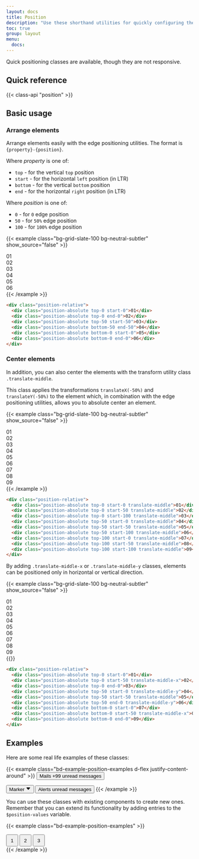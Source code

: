 ```yaml
---
layout: docs
title: Position
description: "Use these shorthand utilities for quickly configuring the position of an element."
toc: true
group: layout
menu:
  docs:    
---
```


Quick positioning classes are available, though they are not responsive.

## Quick reference

{{< class-api "position" >}}

## Basic usage

### Arrange elements

Arrange elements easily with the edge positioning utilities. The format is `{property}-{position}`.

Where *property* is one of:

- `top` - for the vertical `top` position
- `start` - for the horizontal `left` position (in LTR)
- `bottom` - for the vertical `bottom` position
- `end` - for the horizontal `right` position (in LTR)

Where *position* is one of:

- `0` - for `0` edge position
- `50` - for `50%` edge position
- `100` - for `100%` edge position

{{< example class="bg-grid-slate-100 bg-neutral-subtler" show_source="false" >}}
<div class="position-relative bg-purple-subtler bd-h-40 max-w-2xl mx-auto">
  <div class="position-absolute top-0 start-0 bd-w-10 bd-h-10 text-bg-purple d-inline-flex align-items-center justify-content-center">01</div>
  <div class="position-absolute top-0 end-0 bd-w-10 bd-h-10 text-bg-purple d-inline-flex align-items-center justify-content-center">02</div>
  <div class="position-absolute top-50 start-50 bd-w-10 bd-h-10 text-bg-purple d-inline-flex align-items-center justify-content-center">03</div>
  <div class="position-absolute bottom-50 end-50 bd-w-10 bd-h-10 text-bg-purple d-inline-flex align-items-center justify-content-center">04</div>
  <div class="position-absolute bottom-0 start-0 bd-w-10 bd-h-10 text-bg-purple d-inline-flex align-items-center justify-content-center">05</div>
  <div class="position-absolute bottom-0 end-0 bd-w-10 bd-h-10 text-bg-purple d-inline-flex align-items-center justify-content-center">06</div>
</div>
{{< /example >}}

```html
<div class="position-relative">
  <div class="position-absolute top-0 start-0">01</div>
  <div class="position-absolute top-0 end-0">02</div>
  <div class="position-absolute top-50 start-50">03</div>
  <div class="position-absolute bottom-50 end-50">04</div>
  <div class="position-absolute bottom-0 start-0">05</div>
  <div class="position-absolute bottom-0 end-0">06</div>
</div>
```

### Center elements

In addition, you can also center the elements with the transform utility class `.translate-middle`.

This class applies the transformations `translateX(-50%)` and `translateY(-50%)` to the element which, in combination with the edge positioning utilities, allows you to absolute center an element.

{{< example class="bg-grid-slate-100 bg-neutral-subtler" show_source="false" >}}
<div class="position-relative bg-purple-subtler bd-h-40 max-w-2xl mx-auto">
  <div class="position-absolute top-0 start-0 translate-middle bd-w-10 bd-h-10 text-bg-purple d-inline-flex align-items-center justify-content-center">01</div>
  <div class="position-absolute top-0 start-50 translate-middle bd-w-10 bd-h-10 text-bg-purple d-inline-flex align-items-center justify-content-center">02</div>
  <div class="position-absolute top-0 start-100 translate-middle bd-w-10 bd-h-10 text-bg-purple d-inline-flex align-items-center justify-content-center">03</div>
  <div class="position-absolute top-50 start-0 translate-middle bd-w-10 bd-h-10 text-bg-purple d-inline-flex align-items-center justify-content-center">04</div>
  <div class="position-absolute top-50 start-50 translate-middle bd-w-10 bd-h-10 text-bg-purple d-inline-flex align-items-center justify-content-center">05</div>
  <div class="position-absolute top-50 start-100 translate-middle bd-w-10 bd-h-10 text-bg-purple d-inline-flex align-items-center justify-content-center">06</div>
  <div class="position-absolute top-100 start-0 translate-middle bd-w-10 bd-h-10 text-bg-purple d-inline-flex align-items-center justify-content-center">07</div>
  <div class="position-absolute top-100 start-50 translate-middle bd-w-10 bd-h-10 text-bg-purple d-inline-flex align-items-center justify-content-center">08</div>
  <div class="position-absolute top-100 start-100 translate-middle bd-w-10 bd-h-10 text-bg-purple d-inline-flex align-items-center justify-content-center">09</div>
</div>
{{< /example >}}

```html
<div class="position-relative">
  <div class="position-absolute top-0 start-0 translate-middle">01</div>
  <div class="position-absolute top-0 start-50 translate-middle">02</div>
  <div class="position-absolute top-0 start-100 translate-middle">03</div>
  <div class="position-absolute top-50 start-0 translate-middle">04</div>
  <div class="position-absolute top-50 start-50 translate-middle">05</div>
  <div class="position-absolute top-50 start-100 translate-middle">06</div>
  <div class="position-absolute top-100 start-0 translate-middle">07</div>
  <div class="position-absolute top-100 start-50 translate-middle">08</div>
  <div class="position-absolute top-100 start-100 translate-middle">09</div>
</div>
```

By adding `.translate-middle-x` or `.translate-middle-y` classes, elements can be positioned only in horizontal or vertical direction.

{{< example class="bg-grid-slate-100 bg-neutral-subtler" show_source="false" >}}
<div class="position-relative bg-purple-subtler bd-h-40 max-w-2xl mx-auto">
  <div class="position-absolute top-0 start-0 bd-w-10 bd-h-10 text-bg-purple d-inline-flex align-items-center justify-content-center">01</div>
  <div class="position-absolute top-0 start-50 translate-middle-x bd-w-10 bd-h-10 text-bg-purple d-inline-flex align-items-center justify-content-center">02</div>
  <div class="position-absolute top-0 end-0 bd-w-10 bd-h-10 text-bg-purple d-inline-flex align-items-center justify-content-center">03</div>
  <div class="position-absolute top-50 start-0 translate-middle-y bd-w-10 bd-h-10 text-bg-purple d-inline-flex align-items-center justify-content-center">04</div>
  <div class="position-absolute top-50 start-50 translate-middle bd-w-10 bd-h-10 text-bg-purple d-inline-flex align-items-center justify-content-center">05</div>
  <div class="position-absolute top-50 end-0 translate-middle-y bd-w-10 bd-h-10 text-bg-purple d-inline-flex align-items-center justify-content-center">06</div>
  <div class="position-absolute bottom-0 start-0 bd-w-10 bd-h-10 text-bg-purple d-inline-flex align-items-center justify-content-center">07</div>
  <div class="position-absolute bottom-0 start-50 translate-middle-x bd-w-10 bd-h-10 text-bg-purple d-inline-flex align-items-center justify-content-center">08</div>
  <div class="position-absolute bottom-0 end-0 bd-w-10 bd-h-10 text-bg-purple d-inline-flex align-items-center justify-content-center">09</div>
</div>
{{</ example >}}

```html
<div class="position-relative">
  <div class="position-absolute top-0 start-0">01</div>
  <div class="position-absolute top-0 start-50 translate-middle-x">02</div>
  <div class="position-absolute top-0 end-0">03</div>
  <div class="position-absolute top-50 start-0 translate-middle-y">04</div>
  <div class="position-absolute top-50 start-50 translate-middle">05</div>
  <div class="position-absolute top-50 end-0 translate-middle-y">06</div>
  <div class="position-absolute bottom-0 start-0">07</div>
  <div class="position-absolute bottom-0 start-50 translate-middle-x">08</div>
  <div class="position-absolute bottom-0 end-0">09</div>
</div>
```


## Examples

Here are some real life examples of these classes:

{{< example class="bd-example-position-examples d-flex justify-content-around" >}}
<button type="button" class="btn btn-primary position-relative">
  Mails <span class="position-absolute top-0 start-100 translate-middle badge rounded-pill text-bg-purple">+99 <span class="visually-hidden">unread messages</span></span>
</button>

<button type="button" class="btn btn-primary position-relative">
  Marker <svg width="1em" height="1em" viewBox="0 0 16 16" class="position-absolute top-100 start-50 translate-middle mt-1" fill="var(--ds-text-brand)" xmlns="http://www.w3.org/2000/svg"><path d="M7.247 11.14L2.451 5.658C1.885 5.013 2.345 4 3.204 4h9.592a1 1 0 0 1 .753 1.659l-4.796 5.48a1 1 0 0 1-1.506 0z"/></svg>
</button>

<button type="button" class="btn btn-primary position-relative">
  Alerts <span class="position-absolute top-0 start-100 translate-middle badge border border-light rounded-circle bg-danger p-2"><span class="visually-hidden">unread messages</span></span>
</button>
{{< /example >}}

You can use these classes with existing components to create new ones. Remember that you can extend its functionality by adding entries to the `$position-values` variable.

{{< example class="bd-example-position-examples" >}}
<div class="position-relative m-4">
  <div class="progress" style="height: 1px;">
    <div class="progress-bar bg-primary" role="progressbar" aria-label="Progress" style="width: 50%;" aria-valuenow="50" aria-valuemin="0" aria-valuemax="100"></div>
  </div>
  <button type="button" class="position-absolute top-0 start-0 translate-middle btn btn-sm btn-primary rounded-pill" style="width: 2rem; height:2rem;">1</button>
  <button type="button" class="position-absolute top-0 start-50 translate-middle btn btn-sm btn-primary rounded-pill" style="width: 2rem; height:2rem;">2</button>
  <button type="button" class="position-absolute top-0 start-100 translate-middle btn btn-sm btn-secondary rounded-pill" style="width: 2rem; height:2rem;">3</button>
</div>
{{< /example >}}